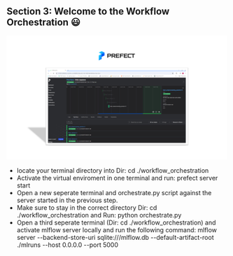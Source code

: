 ## Section 3: Welcome to the Workflow Orchestration :smiley:

![alt text](../snapshots/prefect.png)

- locate your terminal directory into Dir: cd ./workflow_orchestration
- Activate the virtual enviroment in one terminal and run: prefect server start 
- Open a new seperate terminal and orchestrate.py script against the server started in the previous step. 
- Make sure to stay in the correct directory Dir: cd ./workflow_orchestration and Run: python orchestrate.py
- Open a third seperate terminal (Dir: cd ./workflow_orchestration) and activate mlflow server locally and run the following command:
    mlflow server --backend-store-uri sqlite:///mlflow.db --default-artifact-root ./mlruns --host 0.0.0.0 --port 5000

